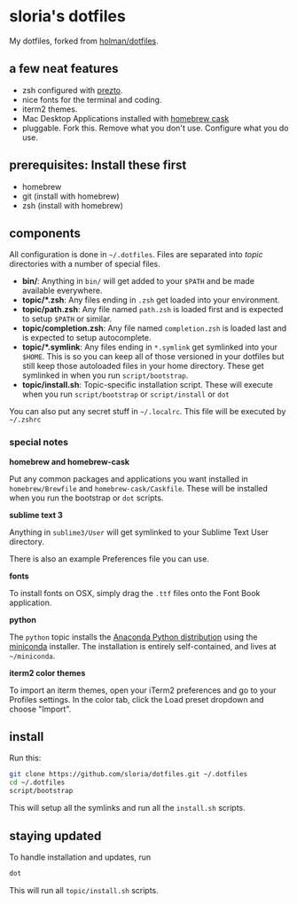 # sloria's dotfiles

My dotfiles, forked from [holman/dotfiles](https://github.com/holman/dotfiles).

## a few neat features

- zsh configured with [prezto](https://github.com/sorin-ionescu/prezto).
- nice fonts for the terminal and coding.
- iterm2 themes.
- Mac Desktop Applications installed with [homebrew cask](https://github.com/caskroom/homebrew-cask)
- pluggable. Fork this. Remove what you don't use. Configure what you do use.

## prerequisites: Install these first

- homebrew
- git (install with homebrew)
- zsh (install with homebrew)

## components

All configuration is done in `~/.dotfiles`. Files are separated into *topic* directories with a number of special files.

- **bin/**: Anything in `bin/` will get added to your `$PATH` and be made
  available everywhere.
- **topic/\*.zsh**: Any files ending in `.zsh` get loaded into your
  environment.
- **topic/path.zsh**: Any file named `path.zsh` is loaded first and is
  expected to setup `$PATH` or similar.
- **topic/completion.zsh**: Any file named `completion.zsh` is loaded
  last and is expected to setup autocomplete.
- **topic/\*.symlink**: Any files ending in `*.symlink` get symlinked into
  your `$HOME`. This is so you can keep all of those versioned in your dotfiles
  but still keep those autoloaded files in your home directory. These get
  symlinked in when you run `script/bootstrap`.
- **topic/install.sh**: Topic-specific installation script. These will execute when you run `script/bootstrap` or `script/install` or `dot`

You can also put any secret stuff in `~/.localrc`. This file will be executed by `~/.zshrc`

### special notes

**homebrew and homebrew-cask**

Put any common packages and applications you want installed in `homebrew/Brewfile` and `homebrew-cask/Caskfile`. These will be installed when you run the bootstrap or `dot` scripts.

**sublime text 3**

Anything in `sublime3/User` will get symlinked to your Sublime Text User directory. 

There is also an example Preferences file you can use.

**fonts**

To install fonts on OSX, simply drag the `.ttf` files onto the Font Book application. 

**python**

The `python` topic installs the [Anaconda Python distribution](https://store.continuum.io/cshop/anaconda/) using the [miniconda](http://conda.pydata.org/miniconda.html) installer. The installation is entirely self-contained, and lives at `~/miniconda`.

**iterm2 color themes**

To import an iterm themes, open your iTerm2 preferences and go to your Profiles settings. In the color tab, click the Load preset dropdown and choose "Import".

## install

Run this:

```sh
git clone https://github.com/sloria/dotfiles.git ~/.dotfiles
cd ~/.dotfiles
script/bootstrap
```

This will setup all the symlinks and run all the `install.sh` scripts.

## staying updated

To handle installation and updates, run

```sh
dot
```

This will run all `topic/install.sh` scripts.

